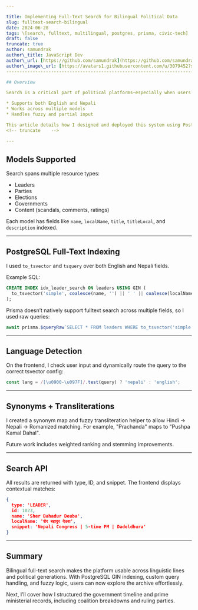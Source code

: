 ```yaml
---

title: Implementing Full-Text Search for Bilingual Political Data
slug: fulltext-search-bilingual
date: 2024-06-28
tags: \[search, fulltext, multilingual, postgres, prisma, civic-tech]
draft: false
truncate: true
author: samundrak
author\_title: JavaScript Dev
author\_url: [https://github.com/samundrak](https://github.com/samundrak)
author\_image\_url: [https://avatars1.githubusercontent.com/u/3079452?s=460\&u=e5bd48488cb71b665ea5403192c6b8a963644a08\&v=4](https://avatars1.githubusercontent.com/u/3079452?s=460&u=e5bd48488cb71b665ea5403192c6b8a963644a08&v=4)
------------------------------------------------------------------------------------------------------------------------------------------------------------------------------------------------------------------------------------

## Overview

Search is a critical part of political platforms—especially when users are trying to find leaders, elections, or scandals across decades of data. I implemented a full-text search engine that:

* Supports both English and Nepali
* Works across multiple models
* Handles fuzzy and partial input

This article details how I designed and deployed this system using PostgreSQL, Prisma, and language-aware search logic.
<!-- truncate    -->

---
```


## Models Supported

Search spans multiple resource types:

* Leaders
* Parties
* Elections
* Governments
* Content (scandals, comments, ratings)

Each model has fields like `name`, `localName`, `title`, `titleLocal`, and `description` indexed.

---

## PostgreSQL Full-Text Indexing

I used `to_tsvector` and `tsquery` over both English and Nepali fields.

Example SQL:

```sql
CREATE INDEX idx_leader_search ON leaders USING GIN (
  to_tsvector('simple', coalesce(name, '') || ' ' || coalesce(localName, ''))
);
```

Prisma doesn’t natively support fulltext search across multiple fields, so I used raw queries:

```ts
await prisma.$queryRaw`SELECT * FROM leaders WHERE to_tsvector('simple', name || ' ' || localName) @@ plainto_tsquery(${term})`
```

---

## Language Detection

On the frontend, I check user input and dynamically route the query to the correct tsvector config:

```ts
const lang = /[\u0900-\u097F]/.test(query) ? 'nepali' : 'english';
```

---

## Synonyms + Transliterations

I created a synonym map and fuzzy transliteration helper to allow Hindi → Nepali → Romanized matching. For example, "Prachanda" maps to "Pushpa Kamal Dahal".

Future work includes weighted ranking and stemming improvements.

---

## Search API

All results are returned with type, ID, and snippet. The frontend displays contextual matches:

```json
{
  type: 'LEADER',
  id: 1023,
  name: 'Sher Bahadur Deuba',
  localName: 'शेर बहादुर देउवा',
  snippet: 'Nepali Congress | 5-time PM | Dadeldhura'
}
```

---

## Summary

Bilingual full-text search makes the platform usable across linguistic lines and political generations. With PostgreSQL GIN indexing, custom query handling, and fuzzy logic, users can now explore the archive effortlessly.

Next, I’ll cover how I structured the government timeline and prime ministerial records, including coalition breakdowns and ruling parties.
